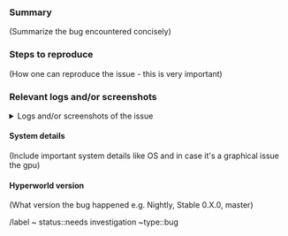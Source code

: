 <!---
Please read this!

Before opening a new issue, make sure to search for keywords in the issues
filtered by the "crash" or "bug" label:

- https://gitlab.com/hyperworld1/hyperworld/-/issues?label_name%5B%5D=type%3A%3Acrash
- https://gitlab.com/hyperworld1/hyperworld/-/issues?label_name%5B%5D=type%3A%3Abug

and verify the issue you're about to submit isn't a duplicate.
--->

### Summary

(Summarize the bug encountered concisely)

### Steps to reproduce

(How one can reproduce the issue - this is very important)

### Relevant logs and/or screenshots

<details>
<summary>Logs and/or screenshots of the issue</summary>
<pre>

(Paste any relevant logs - please use code blocks (```) to format console output,
logs, and code as it's tough to read otherwise.)

</pre>
</details>

#### System details

(Include important system details like OS and in case it's a graphical issue the gpu)

#### Hyperworld version

(What version the bug happened e.g. Nightly, Stable 0.X.0, master)

/label ~ status::needs investigation ~type::bug
